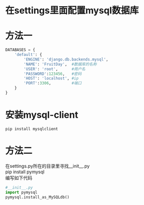 # 在settings里面配置mysql数据库
# 方法一
```python 
DATABASES = {
    'default': {
        'ENGINE': 'django.db.backends.mysql',
        'NAME': 'FruitDay',  #数据库的名称
        'USER': 'root',      #用户名
        'PASSWORD':123456,   #密码
        'HOST': 'localhost', #ip
        'PORT':3306,         #端口
    }
}
```
# 安装mysql-client
```shell
pip install mysqlclient
```

# 方法二
在settings.py所在的目录里寻找__init__.py<br>
pip install pymysql<br>
编写如下代码
```python
#__init__.py
import pymysql
pymysql.install_as_MySQLdb()

```